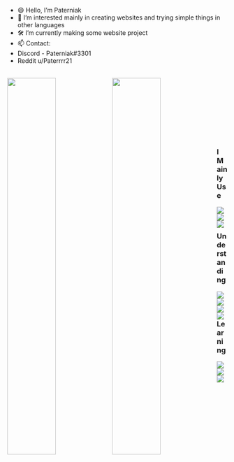 - 😄 Hello, I’m Paterniak
- 🤔 I’m interested mainly in creating websites and trying simple things in other languages
- 🛠 I’m currently making some website project
- 📫 Contact:   
- Discord - Paterniak#3301 
- Reddit u/Paterrrr21 <br><br>


<img align="left" width="47%" src="https://github-readme-stats.vercel.app/api?username=Paterniak&show_icons=true&theme=dark">
<img align="left" width="47%" src="https://github-readme-stats.vercel.app/api/top-langs/?username=Paterniak&layout=compact"><br><br><br><br><br><br><br><br>

<h3><b>I Mainly Use </b></h3>
<img align="left" src="https://custom-icon-badges.demolab.com/badge/Windows-0078D6?logo=windows11&logoColor=white">
<img align="left" src="https://img.shields.io/badge/Android-3DDC84?logo=android&logoColor=white">
<img align="left" src="https://img.shields.io/badge/Linux-FCC624?style=for-the-badge&logo=linux&logoColor=black">
<br><br>

<h3><b>Understanding</b></h3>
<img align="left" src="https://img.shields.io/badge/c%23-%23239120.svg?style=for-the-badge&logo=c-sharp&logoColor=white">
<img align="left" src="https://img.shields.io/badge/css3-%231572B6.svg?style=for-the-badge&logo=css3&logoColor=white">
<img align="left" src="https://img.shields.io/badge/html5-%23E34F26.svg?style=for-the-badge&logo=html5&logoColor=white">
<img align="left" src="https://img.shields.io/badge/javascript-%23323330.svg?style=for-the-badge&logo=javascript&logoColor=%23F7DF1E">
<br><br>

<h3><b>Learning</b></h3>
<img align="left" src="https://img.shields.io/badge/Android%20Studio-3DDC84.svg?style=for-the-badge&logo=android-studio&logoColor=white">
<img align="left" src="https://img.shields.io/badge/react-%2320232a.svg?style=for-the-badge&logo=react&logoColor=%2361DAFB">
<img align="left" src="https://img.shields.io/badge/.NET-5C2D91?style=for-the-badge&logo=.net&logoColor=white">





